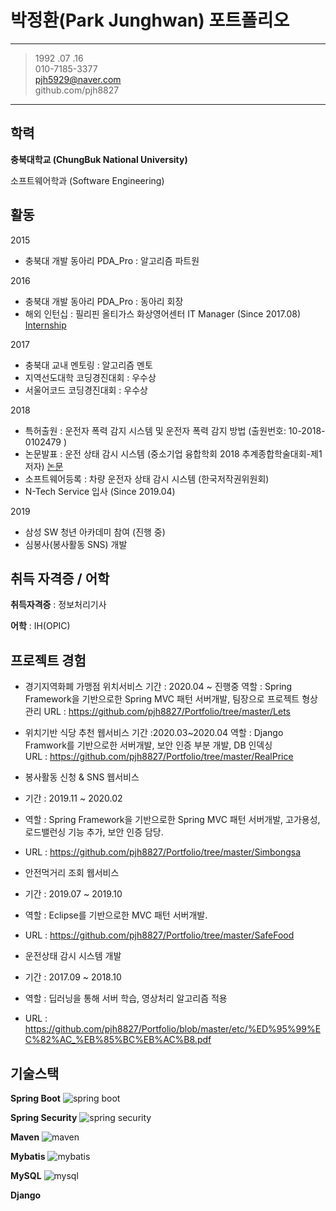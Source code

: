# 박정환(Park Junghwan) 포트폴리오

-------------------     ----------------------------
> 1992 .07 .16                    
> 010-7185-3377                  
> pjh5929@naver.com     
> github.com/pjh8827 

-------------------     ----------------------------

학력
---------

**충북대학교  (ChungBuk National University)** 

소프트웨어학과 (Software Engineering)



활동
---------

2015 

* 충북대 개발 동아리 PDA_Pro : 알고리즘 파트원

2016

* 충북대 개발 동아리 PDA_Pro : 동아리 회장
* 해외 인턴십 : 필리핀 올티가스 화상영어센터 IT Manager (Since 2017.08)
[Internship](https://github.com/pjh8827/Portfolio/blob/master/etc/Internship.png?raw=true)

2017

* 충북대 교내 멘토링 : 알고리즘 멘토
* 지역선도대학 코딩경진대회 : 우수상
* 서울어코드 코딩경진대회 : 우수상

2018

* 특허출원 : 운전자 폭력 감지 시스템 및 운전자 폭력 감지 방법 (출원번호:  10-2018-0102479 )
* 논문발표 : 운전 상태 감시 시스템 (중소기업 융합학회 2018 추계종합학술대회-제1저자)
[논문](https://github.com/pjh8827/Portfolio/blob/master/etc/%ED%95%99%EC%82%AC_%EB%85%BC%EB%AC%B8.pdf)
* 소프트웨어등록 :  차량 운전자 상태 감시 시스템 (한국저작권위원회) 
* N-Tech Service 입사 (Since 2019.04)

2019

* 삼성 SW 청년 아카데미 참여 (진행 중)
* 심봉사(봉사활동 SNS) 개발



취득 자격증 / 어학
----------

**취득자격증** : 정보처리기사

**어학** : IH(OPIC) 


프로젝트 경험
--------------------
- 경기지역화폐 가맹점 위치서비스 
기간 : 2020.04 ~ 진행중
역할 : Spring Framework을 기반으로한 Spring MVC 패턴 서버개발, 팀장으로 프로젝트 형상관리
URL : https://github.com/pjh8827/Portfolio/tree/master/Lets

- 위치기반 식당 추천 웹서비스
기간 :2020.03~2020.04
역할 : Django Framwork를 기반으로한 서버개발, 보안 인증 부분 개발, DB 인덱싱  
URL : https://github.com/pjh8827/Portfolio/tree/master/RealPrice

- 봉사활동 신청 & SNS 웹서비스
- 기간 : 2019.11 ~ 2020.02
- 역할 : Spring Framework을 기반으로한 Spring MVC 패턴 서버개발, 고가용성, 로드밸런싱 기능 추가, 보안 인증 담당.
- URL : https://github.com/pjh8827/Portfolio/tree/master/Simbongsa

- 안전먹거리 조회 웹서비스
- 기간 : 2019.07 ~ 2019.10
- 역할 : Eclipse를 기반으로한 MVC 패턴 서버개발. 
- URL : https://github.com/pjh8827/Portfolio/tree/master/SafeFood

- 운전상태 감시 시스템 개발 
- 기간 : 2017.09 ~ 2018.10
- 역할 : 딥러닝을 통해 서버 학습, 영상처리 알고리즘 적용
- URL : https://github.com/pjh8827/Portfolio/blob/master/etc/%ED%95%99%EC%82%AC_%EB%85%BC%EB%AC%B8.pdf


기술스택 
--------------------

**Spring Boot** ![spring boot](https://img.shields.io/badge/spring_boot-2.2.4-Green?logo=spring )

**Spring Security** ![spring security](https://img.shields.io/badge/spring_security-2.2.4-Green?logo=spring )

**Maven** ![maven](https://img.shields.io/badge/maven-4.0.0-red?logo=apache )

**Mybatis** ![mybatis](https://img.shields.io/badge/mabatis-2.1.1-black ) 

**MySQL** ![mysql](https://img.shields.io/badge/mysql-8.0.19-blue?logo=mysql)

**Django**



